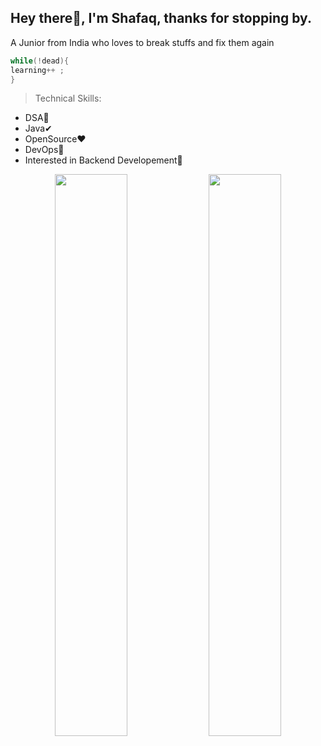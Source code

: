 ## Hey there👋, I'm Shafaq, thanks for stopping by.
A Junior from India who loves to break stuffs and fix them again
```c
while(!dead){
learning++ ;
}
```

> Technical Skills:
- DSA🤔
- Java✔
- OpenSource❤
- DevOps🎯
- Interested in Backend Developement🛒


<p align="center">
  <img width="48%" src="https://github-readme-stats.vercel.app/api?username=shafaq-here&show_icons=true&theme=tokyonight" />
  <img width="48%" src="https://github-readme-streak-stats.herokuapp.com/?user=shafaq-here&theme=tokyonight" />
</p>  






<!--
**shafaq-here/shafaq-here** is a ✨ _special_ ✨ repository because its `README.md` (this file) appears on your GitHub profile.

Here are some ideas to get you started:

- 🔭 I’m currently working on ...
- 🌱 I’m currently learning ...
- 👯 I’m looking to collaborate on ...
- 🤔 I’m looking for help with ...
- 💬 Ask me about ...
- 📫 How to reach me: ...
- 😄 Pronouns: ...
- ⚡ Fun fact: ...
-->
